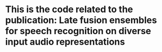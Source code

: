 # This is the code related to the publication: Late fusion ensembles for speech recognition on diverse input audio representations
